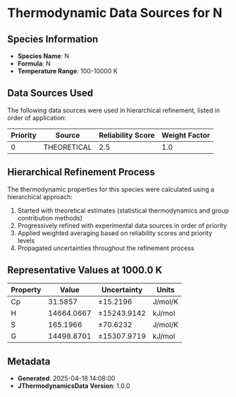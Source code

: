 # Thermodynamic Data Sources for N

## Species Information
- **Species Name**: N
- **Formula**: N
- **Temperature Range**: 100-10000 K

## Data Sources Used
The following data sources were used in hierarchical refinement, listed in order of application:

| Priority | Source | Reliability Score | Weight Factor |
|----------|--------|-------------------|---------------|
| 0 | THEORETICAL | 2.5 | 1.0 |

## Hierarchical Refinement Process
The thermodynamic properties for this species were calculated using a hierarchical approach:

1. Started with theoretical estimates (statistical thermodynamics and group contribution methods)
2. Progressively refined with experimental data sources in order of priority
3. Applied weighted averaging based on reliability scores and priority levels
4. Propagated uncertainties throughout the refinement process

## Representative Values at 1000.0 K
| Property | Value | Uncertainty | Units |
|----------|-------|-------------|-------|
| Cp | 31.5857 | ±15.2196 | J/mol/K |
| H | 14664.0667 | ±15243.9142 | kJ/mol |
| S | 165.1966 | ±70.6232 | J/mol/K |
| G | 14498.8701 | ±15307.9719 | kJ/mol |

## Metadata
- **Generated**: 2025-04-18 14:08:00
- **JThermodynamicsData Version**: 1.0.0
